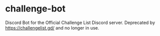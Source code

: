 # challenge-bot
Discord Bot for the Official Challenge List Discord server. Deprecated by https://challengelist.gd/ and no longer in use.
